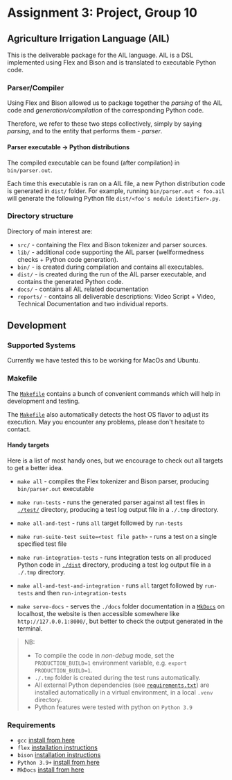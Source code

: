 # Assignment 3: Project, Group 10

## Agriculture Irrigation Language (AIL)

This is the deliverable package for the AIL language.
AIL is a DSL implemented using Flex and Bison and is translated to executable Python code.

### Parser/Compiler

Using Flex and Bison allowed us to package together the *parsing* of the AIL code
and *generation/compilation* of the corresponding Python code.

Therefore, we refer to these two steps collectively, simply by saying *parsing*,
and to the entity that performs them - *parser*.

#### Parser executable -> Python distributions

The compiled executable can be found (after compilation) in `bin/parser.out`.

Each time this executable is ran on a AIL file, a new Python distribution code is
generated in `dist/` folder. For example, running `bin/parser.out < foo.ail`
will generate the following Python file `dist/<foo's module identifier>.py`.

### Directory structure

Directory of main interest are:

- `src/` - containing the Flex and Bison tokenizer and parser sources.
- `lib/` - additional code supporting the AIL parser (wellformedness checks + Python code generation).
- `bin/` - is created during compilation and contains all executables.
- `dist/` - is created during the run of the AIL parser executable, and contains the generated Python code.
- `docs/` - contains all AIL related documentation
- `reports/` - contains all deliverable descriptions: Video Script + Video, Technical Documentation and two individual reports.

## Development

### Supported Systems

Currently we have tested this to be working for MacOs and Ubuntu.

### Makefile

The [`Makefile`](./Makefile) contains a bunch of convenient
commands which will help in development and testing.

The [`Makefile`](./Makefile) also automatically detects the host OS
flavor to adjust its execution. May you encounter any problems, please
don't hesitate to contact.

#### Handy targets

Here is a list of most handy ones, but we encourage
to check out all targets to get a better idea.

- `make all` - compiles the Flex tokenizer and
    Bison parser, producing `bin/parser.out` executable

- `make run-tests` - runs the generated parser against all
    test files in [`./test/`](./test/) directory,
    producing a test log output file in a `./.tmp` directory.

- `make all-and-test` - runs `all` target followed by `run-tests`

- `make run-suite-test suite=<test file path>` - runs a test on
    a single specified test file

- `make run-integration-tests` - runs integration tests on all produced
    Python code in [`./dist`](./dist/) directory,
    producing a test log output file in a `./.tmp` directory.

- `make all-and-test-and-integration` - runs `all` target
    followed by `run-tests` and then `run-integration-tests`

- `make serve-docs` - serves the `./docs` folder
    documentation in a [`MkDocs`](https://www.mkdocs.org/) on localhost,
    the website is then accessible somewhere like `http://127.0.0.1:8000/`,
    but better to check the output generated in the terminal.

> NB:
>
> - To compile the code in *non-debug* mode, set the `PRODUCTION_BUILD=1`
>   environment variable, e.g. `export PRODUCTION_BUILD=1`.
> - `./.tmp` folder is created during the test runs automatically.
> - All external Python dependencies (see [`requirements.txt`](requirements.txt))
>   are installed automatically in a virtual environment, in a local `.venv` directory.
> - Python features were tested with python on `Python 3.9`

### Requirements

- `gcc` [install from here](https://gcc.gnu.org/install/)
- `flex` [installation instructions](https://www.oreilly.com/library/view/flex-bison/9780596805418/ch01.html)
- `bison` [installation instructions](https://www.oreilly.com/library/view/flex-bison/9780596805418/ch01.html)
- `Python 3.9+` [install from here](https://www.python.org/)
- `MkDocs` [install from here](https://www.mkdocs.org/)
